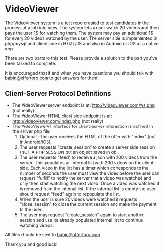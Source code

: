 # VideoViewer

The VideoViewer system is a test repo created to test candidates in the process of a job interview.
The system lets a user watch 20 videos and then pays the user 1$ for watching them. The system may pay an additional 1$ for every 20 videos watched by the user.
The server side is implemented in php/mysql and client side in HTML/JS and also in Android or iOS as a native app.

There are two parts to this test. Please provide a solution to the part you've been tasked to complete.

It is encouraged that if and when you have questions you should talk with babin@offertoro.com to get answers for them!

## Client-Server Protocol Definitions
* The VideoViewer server endpoint is at: http://videoviewer.com/ws.php (not really)
* The VideoViewer HTML client side endpoint is at: http://videoviewer.com/index.php (not really)
* The VideoViewerV1 interface for client-server interaction is defined in the server php file:
  1. Optional - the user receives the HTML of the offer with "index" (not in Android/iOS).
  2. The user requests "create_session" to create a server side session (NOT A PHP SESSION but an object saved in db).
  3. The user requests "feed" to receive a json with 200 videos from the server. This populates an internal list with 200 videos on the client side. Each video in the list has a timer which corresponds to the number of seconds the user must view the video before the user can request "fulfill" to notify the server that a video was watched and only then start watching the next video. Once a video was watched it is removed from the internal list. If the internal list is empty the user should request "feed" again to repopulate the list.
  4. When the user is sure 20 videos were watched it requests "close_session" to close the current session and make the payment to the user.
  5. The user may request "create_session" again to start another session and use its already populated internal list to continue watching videos.

All files should be sent to babin@offertoro.com

Thank you and good luck!
